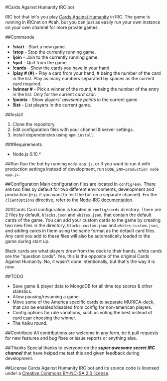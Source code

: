#Cards Against Humanity IRC bot

IRC bot that let's you play [Cards Against Humanity](http://www.cardsagainsthumanity.com/) in IRC. The game is running in IRCnet on #cah, but you can just as easily run your own instance on your own channel for more private games.

##Commands
* **!start** - Start a new game.
* **!stop** - Stop the currently running game.
* **!join** - Join to the currently running game.
* **!quit** - Quit from the game.
* **!cards** - Show the cards you have in your hand.
* **!play # (#)** - Play a card from your hand, # being the number of the card in the list. Play as many numbers separated by spaces as the current card required.
* **!winner #** - Pick a winner of the round, # being the number of the entry in the list. Only for the current *card czar*.
* **!points** - Show players' *awesome points* in the current game.
* **!list** - List players in the current game.

##Install
1. Clone the repository.
2. Edit configuration files with your channel & server settings. 
3. Install dependencies using `npm install`.

###Requirements
* Node.js 0.10.*

##Run
Run the bot by running `node app.js`, or if you want to run it with production settings instead of development, run `NODE_ENV=production node app.js`.

##Configuration
Main configuration files are located in `config/env`. There are two files by default for two different environments, development and production (e.g. if you want to test the bot on a separate channel). For the `clientOptions` directive, refer to the [Node-IRC documentation](https://node-irc.readthedocs.org/en/latest/API.html#client).

###Cards
Card configuration is located in `config/cards` directory. There are 2 files by default, `blacks.json` and `whites.json`, that contain the default cards of the game. You can add your custom cards to the game by creating two new files in the directory, `blacks-custom.json` and `whites-custom.json`, and adding cards in them using the same format as the default card files. Any card you add to these files will also be automatically loaded to the game during start up.

Black cards are what players draw from the deck to their hands, white cards are the "question cards". Yes, this is the opposite of the original Cards Against Humanity. No, it wasn't done intentionally, but that's the way it is now. 

##TODO
* Save game & player data to MongoDB for all time top scores & other statistics.
* Allow pausing/resuming a game.
* Move some of the America specific cards to separate MURICA-deck, that can be enabled/disabled from config for non-american players. 
* Config options for rule variations, such as voting the best instead of card czar choosing the winner.
* The haiku round.

##Contribute
All contributions are welcome in any form, be it pull requests for new features and bug fixes or issue reports or anything else.

##Thanks
Special thanks to everyone on the ***super awesome secret IRC channel*** that have helped me test this and given feedback during development.

##License
Cards Against Humanity IRC bot and its source code is licensed under a [Creative Commons BY-NC-SA 2.0 license](http://creativecommons.org/licenses/by-nc-sa/2.0/).
